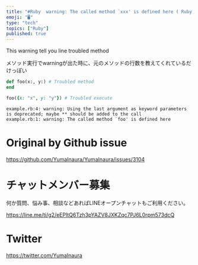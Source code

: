 ```yaml
---
title: "#Ruby  warning: The called method `xxx' is defined here ( Ruby 2.7 )"
emoji: "🖥"
type: "tech"
topics: ["Ruby"]
published: true
---
```


This warning tell you line troubled method 

メソッド実行でwarningが出た時に、元のメソッドの行数を教えてくれているだけっぽい

```rb
def foo(x:, y:) # Troubled method
end

foo({x: "x", y: "y"}) # Troubled execute
```

```
example.rb:4: warning: Using the last argument as keyword parameters is deprecated; maybe ** should be added to the call
example.rb:1: warning: The called method `foo' is defined here
```

# Original by Github issue

https://github.com/YumaInaura/YumaInaura/issues/3104











<!-- Update From Qiita API -->

# チャットメンバー募集


何か質問、悩み事、相談などあればLINEオープンチャットもご利用ください。

https://line.me/ti/g2/eEPltQ6Tzh3pYAZV8JXKZqc7PJ6L0rpm573dcQ





# Twitter


https://twitter.com/YumaInaura


<!-- Update From Qiita API -->


